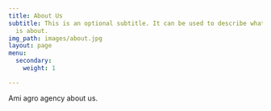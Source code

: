 ```yaml
---
title: About Us
subtitle: This is an optional subtitle. It can be used to describe what this page
  is about.
img_path: images/about.jpg
layout: page
menu:
  secondary:
    weight: 1

---
```

Ami agro agency about us.